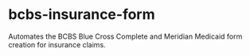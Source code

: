 # bcbs-insurance-form

Automates the BCBS Blue Cross Complete and Meridian Medicaid form creation for insurance claims.
